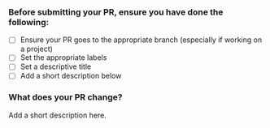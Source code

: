 ### Before submitting your PR, ensure you have done the following:
- [ ] Ensure your PR goes to the appropriate branch (especially if working on a project)
- [ ] Set the appropriate labels
- [ ] Set a descriptive title
- [ ] Add a short description below

[//]: <> (For the future: **Note:** If you do not check these items, your pull request may be closed automatically.)

### What does your PR change?

Add a short description here.
